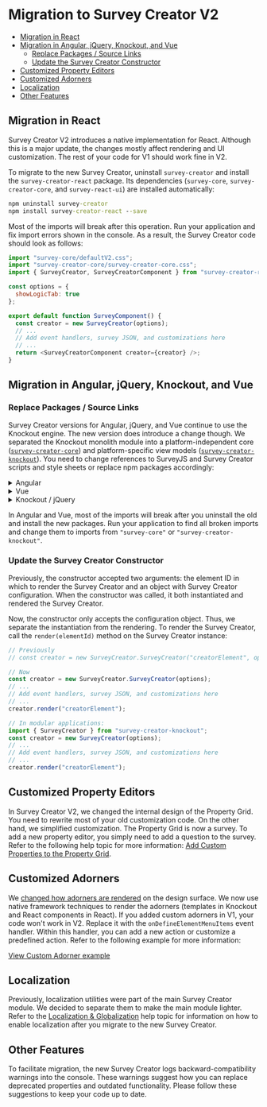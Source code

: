 # Migration to Survey Creator V2

- [Migration in React](#migration-in-react)
- [Migration in Angular, jQuery, Knockout, and Vue](#migration-in-angular-jquery-knockout-and-vue)
  - [Replace Packages / Source Links](#replace-packages--source-links)
  - [Update the Survey Creator Constructor](#update-the-survey-creator-constructor)
- [Customized Property Editors](#customized-property-editors)
- [Customized Adorners](#customized-adorners)
- [Localization](#localization)
- [Other Features](#other-features)

## Migration in React

Survey Creator V2 introduces a native implementation for React. Although this is a major update, the changes mostly affect rendering and UI customization. The rest of your code for V1 should work fine in V2.

To migrate to the new Survey Creator, uninstall `survey-creator` and install the `survey-creator-react` package. Its dependencies (`survey-core`, `survey-creator-core`, and `survey-react-ui`) are installed automatically:

```cmd
npm uninstall survey-creator
npm install survey-creator-react --save
```

Most of the imports will break after this operation. Run your application and fix import errors shown in the console. As a result, the Survey Creator code should look as follows:

```js
import "survey-core/defaultV2.css";
import "survey-creator-core/survey-creator-core.css";
import { SurveyCreator, SurveyCreatorComponent } from "survey-creator-react";

const options = {
  showLogicTab: true
};

export default function SurveyComponent() {
  const creator = new SurveyCreator(options);
  // ...
  // Add event handlers, survey JSON, and customizations here
  // ...
  return <SurveyCreatorComponent creator={creator} />;
}
```

## Migration in Angular, jQuery, Knockout, and Vue

### Replace Packages / Source Links

Survey Creator versions for Angular, jQuery, and Vue continue to use the Knockout engine. The new version does introduce a change though. We separated the Knockout monolith module into a platform-independent core ([`survey-creator-core`](https://www.npmjs.com/package/survey-creator-core)) and platform-specific view models ([`survey-creator-knockout`](https://www.npmjs.com/package/survey-creator-knockout)). You need to change references to SurveyJS and Survey Creator scripts and style sheets or replace npm packages accordingly:

<details>
  <summary>Angular</summary>  

```cmd
npm uninstall survey-creator
npm install survey-creator-knockout --save
```

```js
{
  "$schema": "./node_modules/@angular/cli/lib/config/schema.json",
  // ...
  "projects": {
    "project-name": {
      "projectType": "application",
      // ...
      "architect": {
        "build": {
          // ...
          "options": {
            // ...
            "styles": [
              "src/styles.css",
              "node_modules/survey-core/defaultV2.min.css",
              "node_modules/survey-creator-core/survey-creator-core.min.css"
            ],
            // ...
          }
        }
      }
    }
  }
}
```
</details>

<details>
  <summary>Vue</summary>

```cmd
npm uninstall survey-creator
npm install survey-creator-knockout --save
```

```js
<script>
import "survey-core/defaultV2.min.css";
import "survey-creator-core/survey-creator-core.min.css";
</script>
```
</details>

<details>
  <summary>Knockout / jQuery</summary>

```html
<!-- Previously -->
<!-- <script src="https://unpkg.com/survey-knockout/survey.ko.min.css"></script> -->
<!-- <script src="https://unpkg.com/survey-knockout/survey.ko.min.js"></script> -->

<!-- <link  href="https://unpkg.com/survey-creator/survey-creator.css" type="text/css" rel="stylesheet"> -->
<!-- <script src="https://unpkg.com/survey-creator/survey-creator.min.js"></script> -->
```

```html
<!-- Now -->
<script src="https://unpkg.com/survey-core/survey.core.min.css"></script>
<script src="https://unpkg.com/survey-core/survey.core.min.js"></script>
<script src="https://unpkg.com/survey-knockout-ui/survey-knockout-ui.min.js"></script>

<link  href="https://unpkg.com/survey-creator-core/survey-creator-core.min.css" type="text/css" rel="stylesheet">
<script src="https://unpkg.com/survey-creator-core/survey-creator-core.min.js"></script>
<script src="https://unpkg.com/survey-creator-knockout/survey-creator-knockout.min.js"></script>
```
</details>

In Angular and Vue, most of the imports will break after you uninstall the old and install the new packages. Run your application to find all broken imports and change them to imports from `"survey-core"` or `"survey-creator-knockout"`.

### Update the Survey Creator Constructor 

Previously, the constructor accepted two arguments: the element ID in which to render the Survey Creator and an object with Survey Creator configuration. When the constructor was called, it both instantiated and rendered the Survey Creator.

Now, the constructor only accepts the configuration object. Thus, we separate the instantiation from the rendering. To render the Survey Creator, call the `render(elementId)` method on the Survey Creator instance:

```js
// Previously
// const creator = new SurveyCreator.SurveyCreator("creatorElement", options);
```

```js
// Now
const creator = new SurveyCreator.SurveyCreator(options);
// ...
// Add event handlers, survey JSON, and customizations here
// ...
creator.render("creatorElement");

// In modular applications:
import { SurveyCreator } from "survey-creator-knockout";
const creator = new SurveyCreator(options);
// ...
// Add event handlers, survey JSON, and customizations here
// ...
creator.render("creatorElement");
```

## Customized Property Editors

In Survey Creator V2, we changed the internal design of the Property Grid. You need to rewrite most of your old customization code. On the other hand, we simplified customization. The Property Grid is now a survey. To add a new property editor, you simply need to add a question to the survey. Refer to the following help topic for more information: [Add Custom Properties to the Property Grid](https://surveyjs.io/Documentation/Survey-Creator?id=property-grid#add-custom-properties-to-the-property-grid).

## Customized Adorners

We [changed how adorners are rendered](https://surveyjs.io/Documentation/Survey-Creator?id=Creator-V2-Whats-New#alternative-rendering-for-adorners) on the design surface. We now use native framework techniques to render the adorners (templates in Knockout and React components in React). If you added custom adorners in V1, your code won't work in V2. Replace it with the `onDefineElementMenuItems` event handler. Within this handler, you can add a new action or customize a predefined action. Refer to the following example for more information:

[View Custom Adorner example](https://surveyjs.io/Examples/Survey-Creator/?id=customadorner)

## Localization

Previously, localization utilities were part of the main Survey Creator module. We decided to separate them to make the main module lighter. Refer to the [Localization & Globalization](https://surveyjs.io/Documentation/Survey-Creator?id=localization) help topic for information on how to enable localization after you migrate to the new Survey Creator.


## Other Features

To facilitate migration, the new Survey Creator logs backward-compatibility warnings into the console. These warnings suggest how you can replace deprecated properties and outdated functionality. Please follow these suggestions to keep your code up to date.
